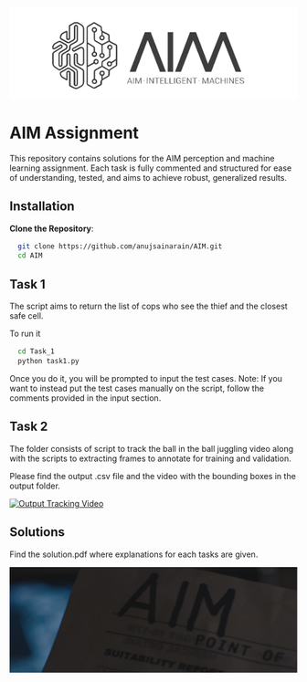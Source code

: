 ![AIM Logo](AIM_logo.png)

# AIM Assignment

This repository contains solutions for the AIM perception and machine learning assignment. Each task is fully commented and structured for ease of understanding, tested, and aims to achieve robust, generalized results.

## Installation

**Clone the Repository**:
  ```bash
    git clone https://github.com/anujsainarain/AIM.git
    cd AIM
   ```

## Task 1
The script aims to return the list of cops who see the thief and the closest safe cell.

To run it
```bash
  cd Task_1
  python task1.py
```
Once you do it, you will be prompted to input the test cases.
Note: If you want to instead put the test cases manually on the script, follow the comments provided in the input section.

## Task 2
The folder consists of script to track the ball in the ball juggling video along with the scripts to extracting frames to annotate for training and validation.

Please find the output .csv file and the video with the bounding boxes in the output folder.

[![Output Tracking Video](Task_2/output_tracked_video.gif)](Task_2/output)

## Solutions

Find the solution.pdf where explanations for each tasks are given.

![AIM Iron Man](AIM_IM.png)
